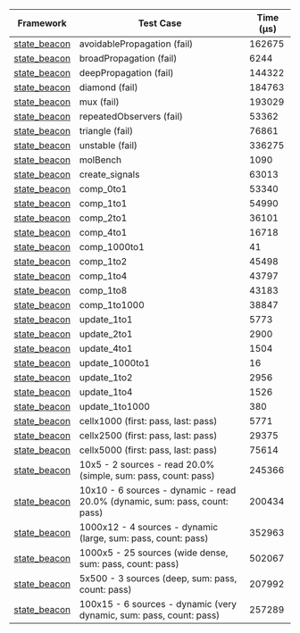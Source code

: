 | Framework | Test Case | Time (μs) |
| --- | --- | --- |
| [state_beacon](https://github.com/jinyus/dart_beacon) | avoidablePropagation (fail) | 162675 |
| [state_beacon](https://github.com/jinyus/dart_beacon) | broadPropagation (fail) | 6244 |
| [state_beacon](https://github.com/jinyus/dart_beacon) | deepPropagation (fail) | 144322 |
| [state_beacon](https://github.com/jinyus/dart_beacon) | diamond (fail) | 184763 |
| [state_beacon](https://github.com/jinyus/dart_beacon) | mux (fail) | 193029 |
| [state_beacon](https://github.com/jinyus/dart_beacon) | repeatedObservers (fail) | 53362 |
| [state_beacon](https://github.com/jinyus/dart_beacon) | triangle (fail) | 76861 |
| [state_beacon](https://github.com/jinyus/dart_beacon) | unstable (fail) | 336275 |
| [state_beacon](https://github.com/jinyus/dart_beacon) | molBench | 1090 |
| [state_beacon](https://github.com/jinyus/dart_beacon) | create_signals | 63013 |
| [state_beacon](https://github.com/jinyus/dart_beacon) | comp_0to1 | 53340 |
| [state_beacon](https://github.com/jinyus/dart_beacon) | comp_1to1 | 54990 |
| [state_beacon](https://github.com/jinyus/dart_beacon) | comp_2to1 | 36101 |
| [state_beacon](https://github.com/jinyus/dart_beacon) | comp_4to1 | 16718 |
| [state_beacon](https://github.com/jinyus/dart_beacon) | comp_1000to1 | 41 |
| [state_beacon](https://github.com/jinyus/dart_beacon) | comp_1to2 | 45498 |
| [state_beacon](https://github.com/jinyus/dart_beacon) | comp_1to4 | 43797 |
| [state_beacon](https://github.com/jinyus/dart_beacon) | comp_1to8 | 43183 |
| [state_beacon](https://github.com/jinyus/dart_beacon) | comp_1to1000 | 38847 |
| [state_beacon](https://github.com/jinyus/dart_beacon) | update_1to1 | 5773 |
| [state_beacon](https://github.com/jinyus/dart_beacon) | update_2to1 | 2900 |
| [state_beacon](https://github.com/jinyus/dart_beacon) | update_4to1 | 1504 |
| [state_beacon](https://github.com/jinyus/dart_beacon) | update_1000to1 | 16 |
| [state_beacon](https://github.com/jinyus/dart_beacon) | update_1to2 | 2956 |
| [state_beacon](https://github.com/jinyus/dart_beacon) | update_1to4 | 1526 |
| [state_beacon](https://github.com/jinyus/dart_beacon) | update_1to1000 | 380 |
| [state_beacon](https://github.com/jinyus/dart_beacon) | cellx1000 (first: pass, last: pass) | 5771 |
| [state_beacon](https://github.com/jinyus/dart_beacon) | cellx2500 (first: pass, last: pass) | 29375 |
| [state_beacon](https://github.com/jinyus/dart_beacon) | cellx5000 (first: pass, last: pass) | 75614 |
| [state_beacon](https://github.com/jinyus/dart_beacon) | 10x5 - 2 sources - read 20.0% (simple, sum: pass, count: pass) | 245366 |
| [state_beacon](https://github.com/jinyus/dart_beacon) | 10x10 - 6 sources - dynamic - read 20.0% (dynamic, sum: pass, count: pass) | 200434 |
| [state_beacon](https://github.com/jinyus/dart_beacon) | 1000x12 - 4 sources - dynamic (large, sum: pass, count: pass) | 352963 |
| [state_beacon](https://github.com/jinyus/dart_beacon) | 1000x5 - 25 sources (wide dense, sum: pass, count: pass) | 502067 |
| [state_beacon](https://github.com/jinyus/dart_beacon) | 5x500 - 3 sources (deep, sum: pass, count: pass) | 207992 |
| [state_beacon](https://github.com/jinyus/dart_beacon) | 100x15 - 6 sources - dynamic (very dynamic, sum: pass, count: pass) | 257289 |

